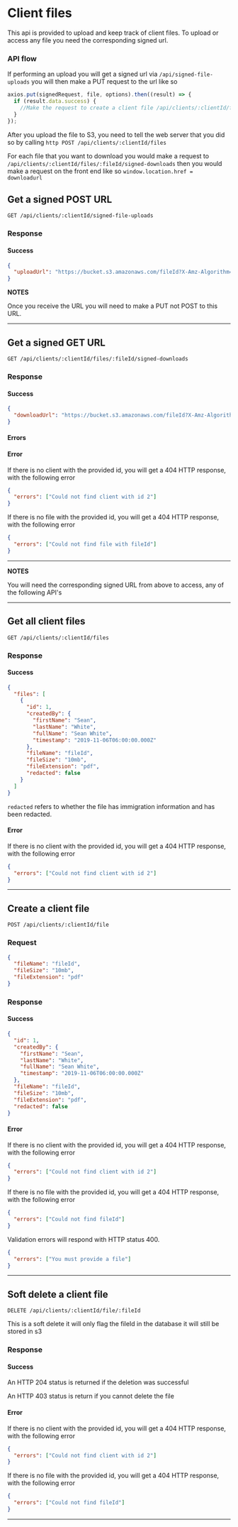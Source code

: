 # Client files

This api is provided to upload and keep track of client files.
To upload or access any file you need the corresponding signed url.

### API flow

If performing an upload you will get a signed url via `/api/signed-file-uploads` you will then make
a PUT request to the url like so

```javascript
axios.put(signedRequest, file, options).then((result) => {
  if (result.data.success) {
    //Make the request to create a client file /api/clients/:clientId/file
  }
});
```

After you upload the file to S3, you need to tell the web server that you
did so by calling `http POST /api/clients/:clientId/files`

For each file that you want to download you would make a request to `/api/clients/:clientId/files/:fileId/signed-downloads` then
you would make a request on the front end like so `window.location.href = downloadurl`

## Get a signed POST URL

```http
GET /api/clients/:clientId/signed-file-uploads
```

### Response

#### Success

```json
{
  "uploadUrl": "https://bucket.s3.amazonaws.com/fileId?X-Amz-Algorithm=AWS4-HMAC-SHA256&X-Amz-Credential=awsCredential&X-Amz-Date=20191116T030355Z&X-Amz-Expires=60&X-Amz-Signature=signature&X-Amz-SignedHeaders=host"
}
```

**NOTES**

Once you receive the URL you will need to make a PUT not POST to this URL.

---

## Get a signed GET URL

```http
GET /api/clients/:clientId/files/:fileId/signed-downloads
```

### Response

#### Success

```json
{
  "downloadUrl": "https://bucket.s3.amazonaws.com/fileId?X-Amz-Algorithm=AWS4-HMAC-SHA256&X-Amz-Credential=awsCredential&X-Amz-Date=20191116T030355Z&X-Amz-Expires=60&X-Amz-Signature=signature&X-Amz-SignedHeaders=host"
}
```

#### Errors

#### Error

If there is no client with the provided id, you will get a 404 HTTP response, with the following error

```json
{
  "errors": ["Could not find client with id 2"]
}
```

If there is no file with the provided id, you will get a 404 HTTP response, with the following error

```json
{
  "errors": ["Could not find file with fileId"]
}
```

---

**NOTES**

You will need the corresponding signed URL from above to access, any of the following API's

---

## Get all client files

```http
GET /api/clients/:clientId/files
```

### Response

#### Success

```json
{
  "files": [
    {
      "id": 1,
      "createdBy": {
        "firstName": "Sean",
        "lastName": "White",
        "fullName": "Sean White",
        "timestamp": "2019-11-06T06:00:00.000Z"
      },
      "fileName": "fileId",
      "fileSize": "10mb",
      "fileExtension": "pdf",
      "redacted": false
    }
  ]
}
```

`redacted` refers to whether the file has immigration information and has been redacted.

#### Error

If there is no client with the provided id, you will get a 404 HTTP response, with the following error

```json
{
  "errors": ["Could not find client with id 2"]
}
```

---

## Create a client file

```http
POST /api/clients/:clientId/file
```

### Request

```json
{
  "fileName": "fileId",
  "fileSize": "10mb",
  "fileExtension": "pdf"
}
```

### Response

#### Success

```json
{
  "id": 1,
  "createdBy": {
    "firstName": "Sean",
    "lastName": "White",
    "fullName": "Sean White",
    "timestamp": "2019-11-06T06:00:00.000Z"
  },
  "fileName": "fileId",
  "fileSize": "10mb",
  "fileExtension": "pdf",
  "redacted": false
}
```

#### Error

If there is no client with the provided id, you will get a 404 HTTP response, with the following error

```json
{
  "errors": ["Could not find client with id 2"]
}
```

If there is no file with the provided id, you will get a 404 HTTP response, with the following error

```json
{
  "errors": ["Could not find fileId"]
}
```

Validation errors will respond with HTTP status 400.

```json
{
  "errors": ["You must provide a file"]
}
```

---

## Soft delete a client file

```http
DELETE /api/clients/:clientId/file/:fileId
```

This is a soft delete it will only flag the fileId in the database it will still be stored in s3

### Response

#### Success

An HTTP 204 status is returned if the deletion was successful

An HTTP 403 status is return if you cannot delete the file

#### Error

If there is no client with the provided id, you will get a 404 HTTP response, with the following error

```json
{
  "errors": ["Could not find client with id 2"]
}
```

If there is no file with the provided id, you will get a 404 HTTP response, with the following error

```json
{
  "errors": ["Could not find fileId"]
}
```

---

